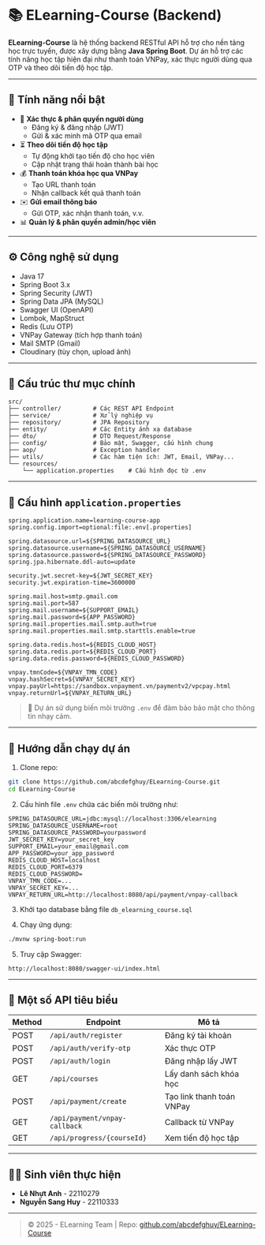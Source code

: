 # 📚 ELearning-Course (Backend)

**ELearning-Course** là hệ thống backend RESTful API hỗ trợ cho nền tảng học trực tuyến, được xây dựng bằng **Java Spring Boot**. Dự án hỗ trợ các tính năng học tập hiện đại như thanh toán VNPay, xác thực người dùng qua OTP và theo dõi tiến độ học tập.

---

## 🚀 Tính năng nổi bật

- 🔐 **Xác thực & phân quyền người dùng**
  - Đăng ký & đăng nhập (JWT)
  - Gửi & xác minh mã OTP qua email
- ⏳ **Theo dõi tiến độ học tập**
  - Tự động khởi tạo tiến độ cho học viên
  - Cập nhật trạng thái hoàn thành bài học
- 💰 **Thanh toán khóa học qua VNPay**
  - Tạo URL thanh toán
  - Nhận callback kết quả thanh toán
- ✉️ **Gửi email thông báo**
  - Gửi OTP, xác nhận thanh toán, v.v.
- 📊 **Quản lý & phân quyền admin/học viên**

---

## ⚙️ Công nghệ sử dụng

- Java 17
- Spring Boot 3.x
- Spring Security (JWT)
- Spring Data JPA (MySQL)
- Swagger UI (OpenAPI)
- Lombok, MapStruct
- Redis (Lưu OTP)
- VNPay Gateway (tích hợp thanh toán)
- Mail SMTP (Gmail)
- Cloudinary (tùy chọn, upload ảnh)

---

## 📁 Cấu trúc thư mục chính

```
src/
├── controller/         # Các REST API Endpoint
├── service/            # Xử lý nghiệp vụ
├── repository/         # JPA Repository
├── entity/             # Các Entity ánh xạ database
├── dto/                # DTO Request/Response
├── config/             # Bảo mật, Swagger, cấu hình chung
├── aop/                # Exception handler
├── utils/              # Các hàm tiện ích: JWT, Email, VNPay...
└── resources/
    └── application.properties    # Cấu hình đọc từ .env
```

---

## 🔧 Cấu hình `application.properties`

```properties
spring.application.name=learning-course-app
spring.config.import=optional:file:.env[.properties]

spring.datasource.url=${SPRING_DATASOURCE_URL}
spring.datasource.username=${SPRING_DATASOURCE_USERNAME}
spring.datasource.password=${SPRING_DATASOURCE_PASSWORD}
spring.jpa.hibernate.ddl-auto=update

security.jwt.secret-key=${JWT_SECRET_KEY}
security.jwt.expiration-time=3600000

spring.mail.host=smtp.gmail.com
spring.mail.port=587
spring.mail.username=${SUPPORT_EMAIL}
spring.mail.password=${APP_PASSWORD}
spring.mail.properties.mail.smtp.auth=true
spring.mail.properties.mail.smtp.starttls.enable=true

spring.data.redis.host=${REDIS_CLOUD_HOST}
spring.data.redis.port=${REDIS_CLOUD_PORT}
spring.data.redis.password=${REDIS_CLOUD_PASSWORD}

vnpay.tmnCode=${VNPAY_TMN_CODE}
vnpay.hashSecret=${VNPAY_SECRET_KEY}
vnpay.payUrl=https://sandbox.vnpayment.vn/paymentv2/vpcpay.html
vnpay.returnUrl=${VNPAY_RETURN_URL}
```

> 🔐 Dự án sử dụng biến môi trường `.env` để đảm bảo bảo mật cho thông tin nhạy cảm.

---

## 🏁 Hướng dẫn chạy dự án

1. Clone repo:
```bash
git clone https://github.com/abcdefghuy/ELearning-Course.git
cd ELearning-Course
```

2. Cấu hình file `.env` chứa các biến môi trường như:
```env
SPRING_DATASOURCE_URL=jdbc:mysql://localhost:3306/elearning
SPRING_DATASOURCE_USERNAME=root
SPRING_DATASOURCE_PASSWORD=yourpassword
JWT_SECRET_KEY=your_secret_key
SUPPORT_EMAIL=your_email@gmail.com
APP_PASSWORD=your_app_password
REDIS_CLOUD_HOST=localhost
REDIS_CLOUD_PORT=6379
REDIS_CLOUD_PASSWORD=
VNPAY_TMN_CODE=...
VNPAY_SECRET_KEY=...
VNPAY_RETURN_URL=http://localhost:8080/api/payment/vnpay-callback
```

3. Khởi tạo database bằng file `db_elearning_course.sql`

4. Chạy ứng dụng:
```bash
./mvnw spring-boot:run
```

5. Truy cập Swagger:
```
http://localhost:8080/swagger-ui/index.html
```

---

## 📌 Một số API tiêu biểu

| Method | Endpoint | Mô tả |
|--------|----------|-------|
| POST | `/api/auth/register` | Đăng ký tài khoản |
| POST | `/api/auth/verify-otp` | Xác thực OTP |
| POST | `/api/auth/login` | Đăng nhập lấy JWT |
| GET  | `/api/courses` | Lấy danh sách khóa học |
| POST | `/api/payment/create` | Tạo link thanh toán VNPay |
| GET  | `/api/payment/vnpay-callback` | Callback từ VNPay |
| GET  | `/api/progress/{courseId}` | Xem tiến độ học tập |

---

## 👨‍🎓 Sinh viên thực hiện

- **Lê Nhựt Anh** - 22110279  
- **Nguyễn Sang Huy** - 22110333  

---

> © 2025 - ELearning Team | Repo: [github.com/abcdefghuy/ELearning-Course](https://github.com/abcdefghuy/ELearning-Course)

